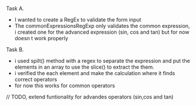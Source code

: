 Task A.

- I wanted to create a RegEx to validate the form input
- The commonExpressionsRegExp only validates the common expression, i created one for the advanced expression (sin, cos and tan) but for now doesn t work properly

Task B.

- i used spilt() method with a regex to separate the expression and put the elements in an array to use the slice() to extract the them.
- i verified the each element and make the calculation where it finds correct operators
- for now this works for common operators

// TODO, extend funtionality for advandes operators (sin,cos and tan)